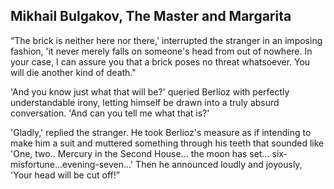 
## Mikhail Bulgakov, The Master and Margarita

“The brick is neither here nor there,' interrupted the stranger in an imposing fashion, 'it never merely falls on someone's head from out of nowhere. In your case, I can assure you that a brick poses no threat whatsoever. You will die another kind of death."

'And you know just what that will be?' queried Berlioz with perfectly understandable irony, letting himself be drawn into a truly absurd conversation. 'And can you tell me what that is?'

'Gladly,' replied the stranger. He took Berlioz's measure as if intending to make him a suit and muttered something through his teeth that sounded like 'One, two.. Mercury in the Second House... the moon has set... six-misfortune...evening-seven...' Then he announced loudly and joyously, 'Your head will be cut off!”
